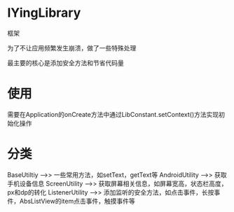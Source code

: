 # IYingLibrary
框架

为了不让应用频繁发生崩溃，做了一些特殊处理

最主要的核心是添加安全方法和节省代码量

# 使用
需要在Application的onCreate方法中通过LibConstant.setContext()方法实现初始化操作

# 分类
 
BaseUtiltiy          -->>  一些常用方法，如setText，getText等
AndroidUtility       -->>  获取手机设备信息
ScreenUtility        -->>  获取屏幕相关信息，如屏幕宽高，状态栏高度，px和dp的转化
ListenerUtility      -->>  添加监听的安全方法，如点击事件，长按事件，AbsListView的item点击事件，触摸事件等

